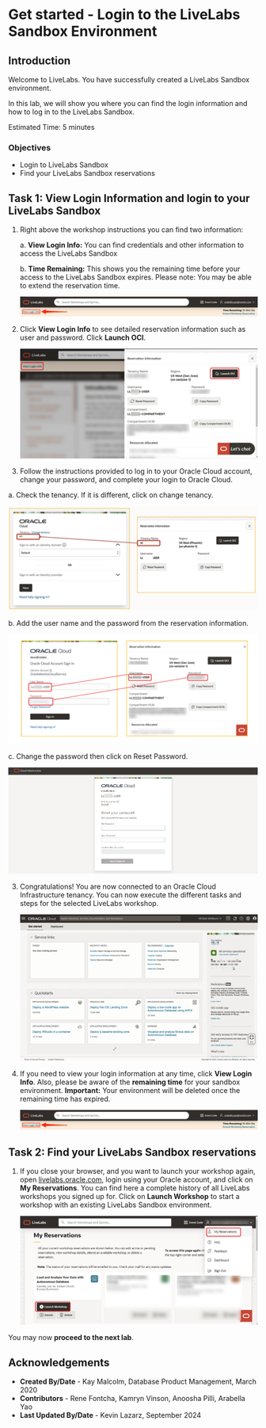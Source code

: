 # Get started - Login to the LiveLabs Sandbox Environment

## Introduction

Welcome to LiveLabs.
You have successfully created a LiveLabs Sandbox environment.

In this lab, we will show you where you can find the login information and how to log in to the LiveLabs Sandbox.

Estimated Time: 5 minutes

### Objectives

- Login to LiveLabs Sandbox
- Find your LiveLabs Sandbox reservations

## Task 1: View Login Information and login to your LiveLabs Sandbox

1. Right above the workshop instructions you can find two information:

    a. **View Login Info:** You can find credentials and other information to access the LiveLabs Sandbox

    b. **Time Remaining:** This shows you the remaining time before your access to the LiveLabs Sandbox expires. Please note: You may be able to extend the reservation time.

      ![View Login Info](../need-help/images/view-login-info.png " ")

2. Click **View Login Info** to see detailed reservation information such as user and password. Click **Launch OCI**.

    ![Launch OCI](./images/launch-oci.png " ")

3. Follow the instructions provided to log in to your Oracle Cloud account, change your password, and complete your login to Oracle Cloud.

  a. Check the tenancy. If it is different, click on change tenancy.

  ![Login information](./images/check-tenancy2.png " ")

  b. Add the user name and the password from the reservation information.

  ![Login information](./images/user-password.png " ")

  c. Change the password then click on Reset Password.

  ![Login information](./images/change-password.png " ")

3. Congratulations! You are now connected to an Oracle Cloud Infrastructure tenancy. You can now execute the different tasks and steps for the selected LiveLabs workshop.

    ![OCI console](./images/oci-console.png " ")

4. If you need to view your login information at any time, click **View Login Info**. Also, please be aware of the **remaining time** for your sandbox environment. **Important:** Your environment will be deleted once the remaining time has expired.

    ![View Login Info](../need-help/images/view-login-info.png " ")


## Task 2: Find your LiveLabs Sandbox reservations

1. If you close your browser, and you want to launch your workshop again, open [livelabs.oracle.com](https://livelabs.oracle.com), login using your Oracle account, and click on **My Reservations**. You can find here a complete history of all LiveLabs workshops you signed up for. Click on **Launch Workshop** to start a workshop with an existing LiveLabs Sandbox environment.


    ![View My Reservations](./images/ll-reservations.png " ")

You may now **proceed to the next lab**.

## Acknowledgements

- **Created By/Date** - Kay Malcolm, Database Product Management, March 2020
- **Contributors** - Rene Fontcha, Kamryn Vinson, Anoosha Pilli, Arabella Yao
- **Last Updated By/Date** - Kevin Lazarz, September 2024